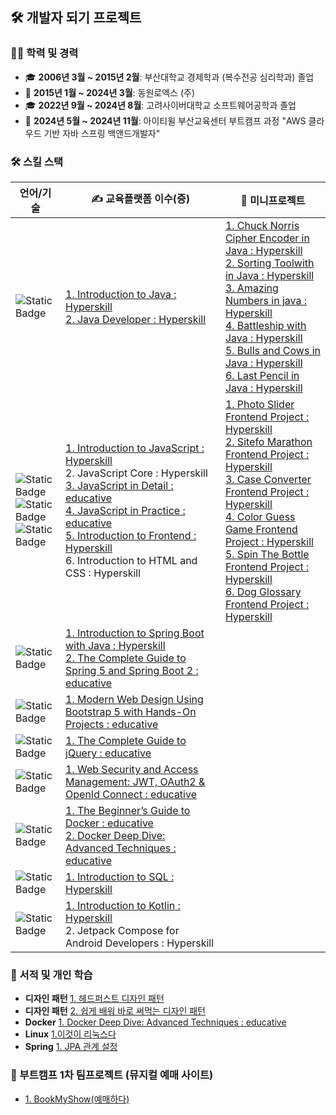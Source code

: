 ## 🛠️ 개발자 되기 프로젝트 ##

### 👨‍🏫 학력 및 경력
- 🎓 **2006년 3월 ~ 2015년 2월**: 부산대학교 경제학과 (복수전공 심리학과) 졸업
- 💼 **2015년 1월 ~ 2024년 3월**: 동원로엑스 (주)
- 🎓 **2022년 9월 ~ 2024년 8월**: 고려사이버대학교 소프트웨어공학과 졸업
- 📖 **2024년 5월 ~ 2024년 11월**: 아이티윌 부산교육센터 부트캠프 과정 "AWS 클라우드 기반 자바 스프링 백앤드개발자"

### 🛠️ 스킬 스택
| 언어/기술 | ✍️ 교육플랫폼 이수(증)                                                                                                                                                                                                                                                                                                                                                                                                                                                                                                                                                                                        | 🎨 미니프로젝트                                                                                                                                                                                                                                                                                                                                                                                                                                                                                                                                                                                                                                               |
|---|-------------------------------------------------------------------------------------------------------------------------------------------------------------------------------------------------------------------------------------------------------------------------------------------------------------------------------------------------------------------------------------------------------------------------------------------------------------------------------------------------------------------------------------------------------------------------------------------------------|---------------------------------------------------------------------------------------------------------------------------------------------------------------------------------------------------------------------------------------------------------------------------------------------------------------------------------------------------------------------------------------------------------------------------------------------------------------------------------------------------------------------------------------------------------------------------------------------------------------------------------------------------------|
| ![Static Badge](https://img.shields.io/badge/Java-004088?style=flat-square) | [1. Introduction to Java : Hyperskill ](https://hyperskill.org/certificates/ad6822c2-7779-4313-ac62-63fb83a67bbf.pdf) <br/> [2. Java Developer : Hyperskill ](https://hyperskill.org/certificates/ad6822c2-7779-4313-ac62-63fb83a67bbf.pdf)                                                                                                                                                                                                                                                                                                                                                           | [1. Chuck Norris Cipher Encoder in Java : Hyperskill](https://github.com/bohyun86/Chuck-Norris-Cipher-Encoder-Java) <br/>[2. Sorting Toolwith in Java : Hyperskill](https://github.com/bohyun86/Sorting-Tool-with-Java) <br/>[3. Amazing Numbers in java : Hyperskill](https://github.com/bohyun86/Amazing-Numbers-java) <br/>[4. Battleship with Java : Hyperskill](https://github.com/bohyun86/Battleship-with-Java) <br/>[5. Bulls and Cows in Java : Hyperskill](https://github.com/bohyun86/Bulls-and-Cows-java) <br/>[6. Last Pencil in Java : Hyperskill](https://github.com/bohyun86/Last-Pencil-Java)                                          |
| ![Static Badge](https://img.shields.io/badge/JavaScript-F7DF1E?style=flat-square&logo=javascript&logoColor=white)<br/>![Static Badge](https://img.shields.io/badge/HTML5-E34F26?style=flat-square&logo=html5&logoColor=white) <br/> ![Static Badge](https://img.shields.io/badge/CSS3-1572B6?style=flat-square&logo=css3&logoColor=white) | [1. Introduction to JavaScript : Hyperskill](https://hyperskill.org/certificates/13604df5-e089-48be-a806-b8bf768af18e.pdf) <br/>  2. JavaScript Core : Hyperskill <br/>  [3. JavaScript in Detail : educative](https://www.educative.io/verify-certificate/vgA3wPF4mmyD0JN88hyqVWpYzpkgIl) <br/> [4. JavaScript in Practice : educative](https://www.educative.io/verify-certificate/vgA3wPF4yzwpg4xyGsyqVWpYzpkgIl) <br/> [5. Introduction to Frontend : Hyperskill](https://hyperskill.org/certificates/41f99943-fc1b-4d89-97de-efbc4bb156f6.pdf) <br/> 6. Introduction to HTML and CSS : Hyperskill | [1. Photo Slider Frontend Project : Hyperskill](https://github.com/bohyun86/Photo-Slider-frontend) <br/> [2. Sitefo Marathon Frontend Project : Hyperskill](https://github.com/bohyun86/SiteforMarathon-frontend) <br/> [3. Case Converter Frontend Project : Hyperskill](https://github.com/bohyun86/Case-Converter-frontend) <br/> [4. Color Guess Game Frontend Project : Hyperskill](https://github.com/bohyun86/Color-Guess-Game-frontend) <br/> [5. Spin The Bottle Frontend Project : Hyperskill](https://github.com/bohyun86/Spin-The-Bottle-frontend) <br/> [6. Dog Glossary Frontend Project : Hyperskill](https://github.com/bohyun86/Dog-Glossary-Frontend) |
| ![Static Badge](https://img.shields.io/badge/Spring-6DB33F?style=flat-square&logo=springboot&logoColor=white) | [1. Introduction to Spring Boot with Java : Hyperskill](https://hyperskill.org/certificates/dd893cd1-9ddb-4a69-8720-71dc3b032265.pdf) <br/> [2. The Complete Guide to Spring 5 and Spring Boot 2 : educative](https://www.educative.io/verify-certificate/RLG6RK5VJG0T0WwQrO9KQnIQMjElrPl3vf6)                                                                                                                                                                                                                                                                                                        |
| ![Static Badge](https://img.shields.io/badge/BootStrap-7952B3?style=flat-square&logo=bootstrap&logoColor=white) | [1. Modern Web Design Using Bootstrap 5 with Hands-On Projects : educative](https://www.educative.io/verify-certificate/0AkW25A0QjmcMypEAKnWxDcLlVpkB2kKqsP)                                                                                                                                                                                                                                                                                                                                                                                                                                          |
| ![Static Badge](https://img.shields.io/badge/jquery-0769AD?logo=jquery&logoColor=white) | [1. The Complete Guide to jQuery : educative](https://www.educative.io/verify-certificate/GZjlABCqlwQZ98Ol7c1lOXgPpgGBHm)                                                                                                                                                                                                                                                                                                                                                                                                                                                                             
| ![Static Badge](https://img.shields.io/badge/WebSecurity-071D49?style=flat-square) | [1. Web Security and Access Management: JWT, OAuth2 & OpenId Connect : educative](https://www.educative.io/verify-certificate/KAnBq1PjOj7uZ0MQWX7mGgUol8k9y391rHB)                                                                                                                                                                                                                                                                                                                                                                                                                                    |
| ![Static Badge](https://img.shields.io/badge/Docker-2496ED) | [1. The Beginner’s Guide to Docker : educative](https://www.educative.io/verify-certificate/wjB3xQCABMwkVVnjYIxkgX6A96O4IG)<br/> [2. Docker Deep Dive: Advanced Techniques : educative ](https://www.educative.io/verify-certificate/nZp3lECxgvWmwQ4mKhpLjKn4NnyzTQ)                                                                                                                                                                                                                                                                                                                                                                                                            |
| ![Static Badge](https://img.shields.io/badge/SQL-4479A1?style=flat-square&logo=mysql&logoColor=white) | [1. Introduction to SQL : Hyperskill](https://hyperskill.org/certificates/7edc5518-ea6e-4ae5-b73f-c4d01d9c5009.pdf)                                                                                                                                                                                                                                                                                                                                                                                                                                                                                   |
| ![Static Badge](https://img.shields.io/badge/Kotlin-7F52FF?style=flat-square&logo=kotlin&logoColor=white) | [1. Introduction to Kotlin : Hyperskill](https://hyperskill.org/certificates/ff15356a-f7b5-4e73-9fca-ca8f69af1951.pdf) <br/> 2. Jetpack Compose for Android Developers : Hyperskill                                                                                                                                                                                                                                                                                                                                                                                                                   |

### 📖 서적 및 개인 학습
- **디자인 패턴** [1. 헤드퍼스트 디자인 패턴](https://github.com/bohyun86/reading-books-for-programmers/tree/main/%ED%97%A4%EB%93%9C%ED%8D%BC%EC%8A%A4%ED%8A%B8%EB%94%94%EC%9E%90%EC%9D%B8%ED%8C%A8%ED%84%B4)
- **디자인 패턴** [2. 쉽게 배워 바로 써먹는 디자인 패턴](https://github.com/bohyun86/reading-books-for-programmers/tree/main/%EC%89%BD%EA%B2%8C%20%EB%B0%B0%EC%9B%8C%20%EB%B0%94%EB%A1%9C%20%EC%8D%A8%EB%A8%B9%EB%8A%94%20%EB%94%94%EC%9E%90%EC%9D%B8%20%ED%8C%A8%ED%84%B4)
- **Docker** [1. Docker Deep Dive: Advanced Techniques : educative ](https://github.com/bohyun86/docker-study)
- **Linux** [1.이것이 리눅스다](https://github.com/bohyun86/linux-use-case-example)
- **Spring** [1. JPA 관계 설정](https://github.com/bohyun86/jpa-use-case-examples)

### 🌟 부트캠프 1차 팀프로젝트 (뮤지컬 예매 사이트)
- [1. BookMyShow(예매하다)](https://github.com/bohyun86/BookMyShow)

